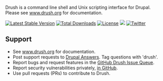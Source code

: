 Drush is a command line shell and Unix scripting interface for Drupal. Please see www.drush.org for documentation.

[![Latest Stable Version](https://poser.pugx.org/drush/drush/v/stable.png)](https://packagist.org/packages/drush/drush) [![Total Downloads](https://poser.pugx.org/drush/drush/downloads.png)](https://packagist.org/packages/drush/drush) [![License](https://poser.pugx.org/drush/drush/license.png)](https://packagist.org/packages/drush/drush) <a href="https://circleci.com/gh/drush-ops/drush"><img src="https://circleci.com/gh/drush-ops/drush.svg?style=shield"></a> [![Twitter](https://img.shields.io/badge/Twitter-%40DrushCli-blue.svg)](https://twitter.com/intent/user?screen_name=DrushCli)

Support
-----------
* See www.drush.org for documentation.
* Post support requests to [Drupal Answers](http://drupal.stackexchange.com/questions/tagged/drush). Tag questions with 'drush'.
* Report bugs and request features in the [GitHub Drush Issue Queue](https://github.com/drush-ops/drush/issues).
* Report security vulnerabilities privately, [in GitHub](https://github.com/drush-ops/drush/security/advisories).
* Use pull requests (PRs) to contribute to Drush. 

